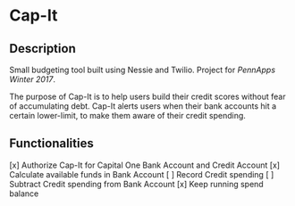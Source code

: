 # Cap-It
## Description
Small budgeting tool built using Nessie and Twilio. Project for *PennApps Winter 2017*.

The purpose of Cap-It is to help users build their credit scores without fear of accumulating debt. Cap-It alerts users when their bank accounts hit a certain lower-limit, to make them aware of their credit spending. 

## Functionalities 
[x] Authorize Cap-It for Capital One Bank Account and Credit Account
[x] Calculate available funds in Bank Account
[ ] Record Credit spending 
[ ] Subtract Credit spending from Bank Account 
[x] Keep running spend balance
